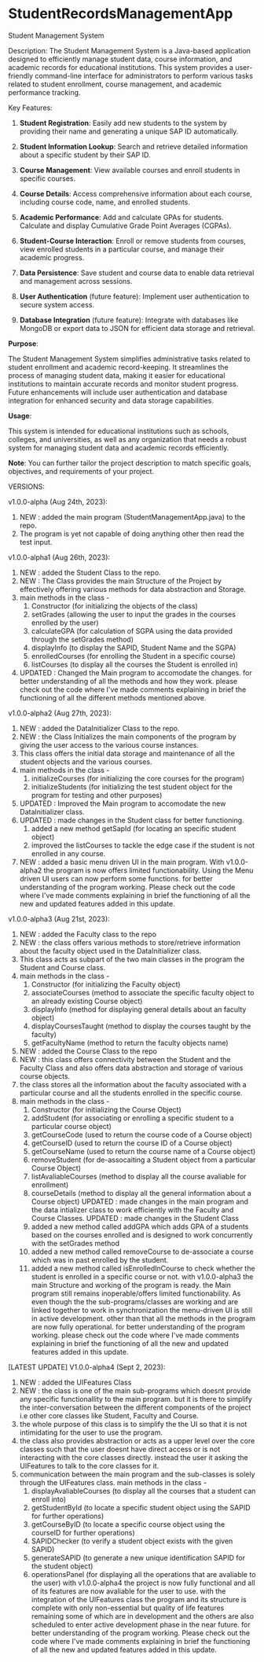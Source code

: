 # StudentRecordsManagementApp
Student Management System

Description:
The Student Management System is a Java-based application designed to efficiently manage student data, course information, and academic records for educational institutions. This system provides a user-friendly command-line interface for administrators to perform various tasks related to student enrollment, course management, and academic performance tracking.

Key Features:
1. **Student Registration**: Easily add new students to the system by providing their name and generating a unique SAP ID automatically.

2. **Student Information Lookup**: Search and retrieve detailed information about a specific student by their SAP ID.

3. **Course Management**: View available courses and enroll students in specific courses.

4. **Course Details**: Access comprehensive information about each course, including course code, name, and enrolled students.

5. **Academic Performance**: Add and calculate GPAs for students. Calculate and display Cumulative Grade Point Averages (CGPAs).

6. **Student-Course Interaction**: Enroll or remove students from courses, view enrolled students in a particular course, and manage their academic progress.

7. **Data Persistence**: Save student and course data to enable data retrieval and management across sessions.

8. **User Authentication** (future feature): Implement user authentication to secure system access.

9. **Database Integration** (future feature): Integrate with databases like MongoDB or export data to JSON for efficient data storage and retrieval.

**Purpose**:

The Student Management System simplifies administrative tasks related to student enrollment and academic record-keeping. It streamlines the process of managing student data, making it easier for educational institutions to maintain accurate records and monitor student progress. Future enhancements will include user authentication and database integration for enhanced security and data storage capabilities.

**Usage**:

This system is intended for educational institutions such as schools, colleges, and universities, as well as any organization that needs a robust system for managing student data and academic records efficiently.

**Note**: You can further tailor the project description to match specific goals, objectives, and requirements of your project.

VERSIONS:

v1.0.0-alpha (Aug 24th, 2023): 
1. NEW : added the main program (StudentManagementApp.java) to the repo.
2. The program is yet not capable of doing anything other then read the test input.


v1.0.0-alpha1 (Aug 26th, 2023):
1. NEW : added the Student Class to the repo.
2. NEW : The Class provides the main Structure of the Project by effectively offering various methods for data abstraction and Storage.
3. main methods in the class -
   1. Constructor (for initializing the objects of the class)
   2. setGrades (allowing the user to input the grades in the courses enrolled by the user)
   3. calculateGPA (for calculation of SGPA using the data provided through the setGrades method)
   4. displayInfo (to display the SAPID, Student Name and the SGPA)
   5. enrolledCourses (for enrolling the Student in a specific course)
   6. listCourses (to display all the courses the Student is enrolled in)
4. UPDATED : Changed the Main program to accomodate the changes.
for better understanding of all the methods and how they work. please check out the code where I've made comments
explaining in brief the functioning of all the different methods mentioned above.


v1.0.0-alpha2 (Aug 27th, 2023):
1. NEW : added the DataInitializer Class to the repo.
2. NEW : the Class Initializes the main components of the program by giving the user access to the various course instances.
3. This class offers the initial data storage and maintenance of all the student objects and the various courses.
4. main methods in the class - 
   1. initializeCourses (for initializing the core courses for the program)
   2. initializeStudents (for initializing the test student object for the program for testing and other purposes)
5. UPDATED : Improved the Main program to accomodate the new DataInitializer class.
6. UPDATED : made changes in the Student class for better functioning.
   1. added a new method getSapId (for locating an specific student object)
   2. improved the listCourses to tackle the edge case if the student is not enrolled in any course.
7. NEW : added a basic menu driven UI in the main program.
With v1.0.0-alpha2 the program is now offers limited functionability. Using the Menu driven UI users can now perform some functions.
for better understanding of the program working. Please check out the code where I've made comments explaining in brief
the functioning of all the new and updated features added in this update.


v1.0.0-alpha3 (Aug 21st, 2023):
1. NEW : added the Faculty class to the repo
2. NEW : the class offers various methods to store/retrieve information about the faculty object used in the DataInitializer class.
3. This class acts as subpart of the two main classes in the program the Student and Course class.
4. main methods in the class -
   1. Constructor (for initializing the Faculty object)
   2. associateCourses (method to associate the specific faculty object to an already existing Course object)
   3. displayInfo (method for displaying general details about an faculty object)
   4. displayCoursesTaught (method to display the courses taught by the faculty)
   5. getFacultyName (method to return the faculty objects name)
5. NEW : added the Course Class to the repo
6. NEW : this class offers connectivity between the Student and the Faculty Class and also offers data abstraction and storage of various course objects.
7. the class stores all the information about the faculty associated with a particular course and all the students enrolled in the specific course.
8. main methods in the class -
   1. Constructor (for initializing the Course Object)
   2. addStudent (for associating or enrolling a specific student to a particular course object)
   3. getCourseCode (used to return the course code of a Course object)
   4. getCourseID (used to return the course ID of a Course object)
   5. getCourseName (used to return the course name of a Course object)
   6. removeStudent (for de-assocaiting a Student object from a particular Course Object)
   7. listAvaliableCourses (method to display all the course avaliable for enrollment)
   8. courseDetails (method to display all the general information about a Course object)
UPDATED : made changes in the main program and the data intializer class to work efficiently with the Faculty and Course Classes.
UPDATED : made changes in the Student Class
   1. added a new method called addGPA which adds GPA of a students based on the courses enrolled and is designed to work concurrently with the setGrades method
   2. added a new method called removeCourse to de-associate a course which was in past enrolled by the student.
   3. added a new method called isEnrolledInCourse to check whether the student is enrolled in a specific course or not.
with v1.0.0-alpha3 the main Structure and working of the program is ready. the Main program still remains inoperable/offers limited functionability.
As even though the the sub-programs/classes are working and are linked together to work in synchronization the menu-driven UI is still in active development.
other than that all the methods in the program are now fully operational.
for better understanding of the program working. please check out the code where I've made comments explaining in brief the functioning of all the new and updated features added in this update. 


[LATEST UPDATE] V1.0.0-alpha4 (Sept 2, 2023):
1. NEW : added the UIFeatures Class
2. NEW : the class is one of the main sub-programs which doesnt provide any specific functionallity to the main program. but it is there to simplify the inter-conversation between the different components of the project i.e other core classes like Student, Faculty and Course.
3. the whole purpose of this class is to simplify the the UI so that it is not intimidating for the user to use the program.
4. the class also provides abstraction or acts as a upper level over the core classes such that the user doesnt have direct access or is not interacting with the core classes directly. instead the user it asking the UIFeatures to talk to the core classes for it.
5. communication between the main program and the sub-classes is solely through the UIFeatures class.
main methods in the class -
   1. displayAvaliableCourses (to display all the courses that a student can enroll into)
   2. getStudentById (to locate a specific student object using the SAPID for further operations)
   3. getCourseByID (to locate a specific course object using the courseID for further operations)
   4. SAPIDChecker (to verify a student object exists with the given SAPID)
   5. generateSAPID (to generate a new unique identification SAPID for the student object)
   6. operationsPanel (for displaying all the operations that are avaliable to the user)
with v1.0.0-alpha4 the project is now fully functional and all of its features are now avaliable for the user to use. with the integration of the UIFeatures class the program and its structure is complete with only non-essential but quality of life features remaining some of which are in development and the others are also scheduled to enter active development phase in the near future.
for better understanding of the program working. Please check out the code where I've made comments explaining in brief the functioning of all the new and updated features added in this update.
